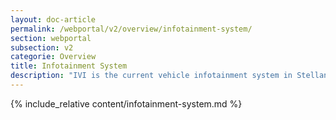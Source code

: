 ```yaml
---
layout: doc-article
permalink: /webportal/v2/overview/infotainment-system/
section: webportal
subsection: v2
categorie: Overview
title: Infotainment System
description: "IVI is the current vehicle infotainment system in Stellantis, ex Groupe PSA, vehicles (Citroën, DS, Peugeot, Opel and Vauxhall)."
---
```


{% include_relative content/infotainment-system.md %}
